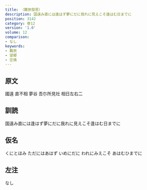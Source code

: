 ```yaml
---
title: （羇旅發思）
description: 国遠み直には逢はず夢にだに我れに見えこそ逢はむ日までに
position: 3142
category: 巻12
version: '1.0'
volume: 12
comparison:
- なし
keywords:
- 羈旅
- 望郷
- 恋情
---
```


## 原文

國遠 直不相 夢谷 吾尓所見社 相日左右二

## 訓読

国遠み直には逢はず夢にだに我れに見えこそ逢はむ日までに

## 仮名

くにとほみ ただにはあはず いめにだに われにみえこそ あはむひまでに

## 左注

なし
